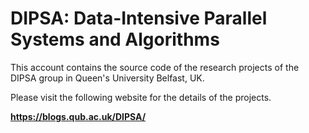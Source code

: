 
# DIPSA: Data-Intensive Parallel Systems and Algorithms

This account contains the source code of the research projects of the DIPSA group in Queen's University Belfast, UK. 

Please visit the following website for the details of the projects.

**https://blogs.qub.ac.uk/DIPSA/**
